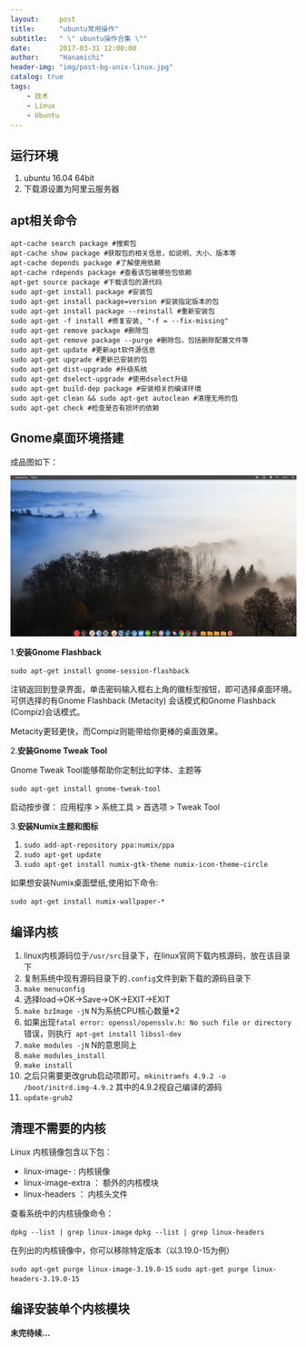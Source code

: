 ```yaml
---
layout:     post
title:      "ubuntu常用操作"
subtitle:   " \" ubuntu操作合集 \""
date:       2017-03-31 12:00:00
author:     "Hanamichi"
header-img: "img/post-bg-unix-linux.jpg"
catalog: true
tags:
    - 技术
    - Linux
    - Ubuntu
---
```



## 运行环境
1. ubuntu 16.04 64bit
2. 下载源设置为阿里云服务器

## apt相关命令

```
apt-cache search package #搜索包  
apt-cache show package #获取包的相关信息，如说明、大小、版本等  
apt-cache depends package #了解使用依赖  
apt-cache rdepends package #查看该包被哪些包依赖  
apt-get source package #下载该包的源代码  
sudo apt-get install package #安装包  
sudo apt-get install package=version #安装指定版本的包  
sudo apt-get install package --reinstall #重新安装包  
sudo apt-get -f install #修复安装, "-f = --fix-missing"  
sudo apt-get remove package #删除包  
sudo apt-get remove package --purge #删除包，包括删除配置文件等  
sudo apt-get update #更新apt软件源信息  
sudo apt-get upgrade #更新已安装的包  
sudo apt-get dist-upgrade #升级系统  
sudo apt-get dselect-upgrade #使用dselect升级  
sudo apt-get build-dep package #安装相关的编译环境  
sudo apt-get clean && sudo apt-get autoclean #清理无用的包  
sudo apt-get check #检查是否有损坏的依赖 
```

## Gnome桌面环境搭建

成品图如下：

![ubuntu_gnome_desktop](/img/in-post/ubuntu_gnome_desktop.png)

1.**安装Gnome Flashback**

`sudo apt-get install gnome-session-flashback`

注销返回到登录界面，单击密码输入框右上角的徽标型按钮，即可选择桌面环境。可供选择的有Gnome Flashback (Metacity) 会话模式和Gnome Flashback (Compiz)会话模式。

Metacity更轻更快，而Compiz则能带给你更棒的桌面效果。

2.**安装Gnome Tweak Tool**

Gnome Tweak Tool能够帮助你定制比如字体、主题等

`sudo apt-get install gnome-tweak-tool`

启动按步骤： 应用程序 > 系统工具 > 首选项 > Tweak Tool

3.**安装Numix主题和图标**

1. `sudo add-apt-repository ppa:numix/ppa`
2. `sudo apt-get update`
3. `sudo apt-get install numix-gtk-theme numix-icon-theme-circle`

如果想安装Numix桌面壁纸,使用如下命令:

`sudo apt-get install numix-wallpaper-*`

## 编译内核

1. linux内核源码位于`/usr/src`目录下，在linux官网下载内核源码，放在该目录下
2. 复制系统中现有源码目录下的`.config`文件到新下载的源码目录下
3. `make menuconfig`
4. 选择load→OK→Save→OK→EXIT→EXIT
5. `make bzImage -jN` N为系统CPU核心数量\*2
6. 如果出现`fatal error: openssl/opensslv.h: No such file or directory`错误，则执行` apt-get install libssl-dev`
7. `make modules -jN` N的意思同上
8. `make modules_install`
9. `make install`
10. 之后只需要更改grub启动项即可。`mkinitramfs 4.9.2 -o /boot/initrd.img-4.9.2` 其中的4.9.2视自己编译的源码
11. `update-grub2`



## 清理不需要的内核

Linux 内核镜像包含以下包：
* linux-image- : 内核镜像
* linux-image-extra ： 额外的内核模块
* linux-headers ： 内核头文件

查看系统中的内核镜像命令：

`dpkg --list | grep linux-image`
`dpkg --list | grep linux-headers`

在列出的内核镜像中，你可以移除特定版本（以3.19.0-15为例）

`sudo apt-get purge linux-image-3.19.0-15`
`sudo apt-get purge linux-headers-3.19.0-15`

## 编译安装单个内核模块



**未完待续...**